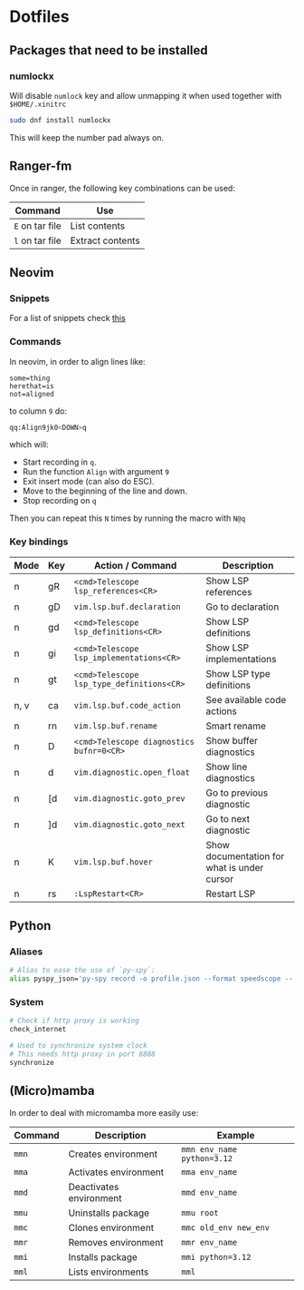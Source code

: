 # Dotfiles

## Packages that need to be installed

### numlockx

Will disable `numlock` key and allow unmapping it
when used together with `$HOME/.xinitrc`

```bash
sudo dnf install numlockx
```

This will keep the number pad always on.

## Ranger-fm

Once in ranger, the following key combinations can be used:

| Command | Use |
|---------|-----|
|`E` on tar file | List contents|
| `l` on tar file | Extract contents |

## Neovim

### Snippets

For a list of snippets check [this](doc/snippets.md)

### Commands 

In neovim, in order to align lines like:

```pyhon
some=thing
herethat=is
not=aligned
```

to column `9` do:

```bash
qq:Align9jk0<DOWN>q
```

which will:

- Start recording in `q`.
- Run the function `Align` with argument `9`
- Exit insert mode (can also do ESC).
- Move to the beginning of the line and down.
- Stop recording on `q`

Then you can repeat this `N` times by running the macro with `N@q`

### Key bindings 


| Mode       | Key           | Action / Command                                      | Description                               |
|------------|---------------|------------------------------------------------------|-------------------------------------------|
| n          | gR            | `<cmd>Telescope lsp_references<CR>`                  | Show LSP references                        |
| n          | gD            | `vim.lsp.buf.declaration`                            | Go to declaration                          |
| n          | gd            | `<cmd>Telescope lsp_definitions<CR>`                 | Show LSP definitions                        |
| n          | gi            | `<cmd>Telescope lsp_implementations<CR>`            | Show LSP implementations                   |
| n          | gt            | `<cmd>Telescope lsp_type_definitions<CR>`           | Show LSP type definitions                  |
| n, v       | <leader>ca    | `vim.lsp.buf.code_action`                            | See available code actions                 |
| n          | <leader>rn    | `vim.lsp.buf.rename`                                 | Smart rename                               |
| n          | <leader>D     | `<cmd>Telescope diagnostics bufnr=0<CR>`            | Show buffer diagnostics                     |
| n          | <leader>d     | `vim.diagnostic.open_float`                          | Show line diagnostics                       |
| n          | [d            | `vim.diagnostic.goto_prev`                           | Go to previous diagnostic                   |
| n          | ]d            | `vim.diagnostic.goto_next`                           | Go to next diagnostic                       |
| n          | K             | `vim.lsp.buf.hover`                                  | Show documentation for what is under cursor|
| n          | <leader>rs    | `:LspRestart<CR>`                                    | Restart LSP                                 |


## Python

### Aliases 

```bash
# Alias to ease the use of `py-spy`:
alias pyspy_json='py-spy record -o profile.json --format speedscope --'
```

### System

```bash
# Check if http proxy is working
check_internet
```

```bash
# Used to synchronize system clock
# This needs http proxy in port 8888
synchronize
```

## (Micro)mamba

In order to deal with micromamba more easily use:

| Command | Description             | Example                    |
| ------- | ----------------------- | -------------------------- |
| `mmn`   | Creates environment     | `mmn env_name python=3.12` |
| `mma`   | Activates environment   | `mma env_name`             |
| `mmd`   | Deactivates environment | `mmd env_name`             |
| `mmu`   | Uninstalls package      | `mmu root`                 |
| `mmc`   | Clones environment      | `mmc old_env new_env`      |
| `mmr`   | Removes environment     | `mmr env_name`             |
| `mmi`   | Installs package        | `mmi python=3.12`          |
| `mml`   | Lists environments      | `mml`                      |


